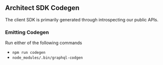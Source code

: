 ## Architect SDK Codegen

The client SDK is primarily generated through introspecting our public APIs.


### Emitting Codegen

Run either of the following commands
* `npm run codegen`
* `node_modules/.bin/graphql-codgen`



